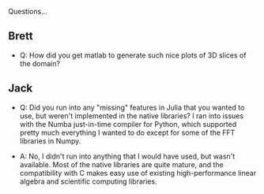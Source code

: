 Questions...

## Brett

- Q: How did you get matlab to generate such nice plots of 3D slices of the domain?

## Jack

- Q: Did you run into any "missing" features in Julia that you wanted to use, but weren't implemented in the native libraries? I ran into issues with the Numba just-in-time compiler for Python, which supported pretty much everything I wanted to do except for some of the FFT libraries in Numpy.

- A: No, I didn't run into anything that I would have used, but wasn't available. Most of the native libraries are quite mature, and the compatibility with C makes easy use of existing high-performance linear algebra and scientific computing libraries.